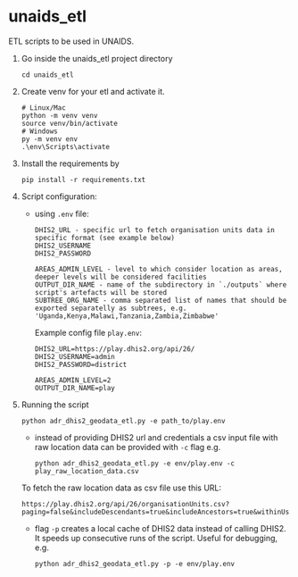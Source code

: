 # unaids_etl
ETL scripts to be used in UNAIDS.
1. Go inside the unaids_etl project directory
    ```
    cd unaids_etl
1. Create venv for your etl and activate it.
    ```
    # Linux/Mac
    python -m venv venv
    source venv/bin/activate
    # Windows
    py -m venv env 
    .\env\Scripts\activate
    ```

2. Install the requirements by
    ```
    pip install -r requirements.txt
    ```
    
3. Script configuration:
    - using `.env` file:
        ```
        DHIS2_URL - specific url to fetch organisation units data in specific format (see example below)
        DHIS2_USERNAME
        DHIS2_PASSWORD

        AREAS_ADMIN_LEVEL - level to which consider location as areas, deeper levels will be considered facilities
        OUTPUT_DIR_NAME - name of the subdirectory in `./outputs` where script's artefacts will be stored
        SUBTREE_ORG_NAME - comma separated list of names that should be exported separatelly as subtrees, e.g. 'Uganda,Kenya,Malawi,Tanzania,Zambia,Zimbabwe'
        ```
        Example config file `play.env`:
        ```
        DHIS2_URL=https://play.dhis2.org/api/26/
        DHIS2_USERNAME=admin
        DHIS2_PASSWORD=district

        AREAS_ADMIN_LEVEL=2
        OUTPUT_DIR_NAME=play
        ```
1. Running the script
    ```
    python adr_dhis2_geodata_etl.py -e path_to/play.env
    ```
    
    - instead of providing DHIS2 url and credentials a csv input file with raw location data can be provided with `-c` flag e.g.
        ```
        python adr_dhis2_geodata_etl.py -e env/play.env -c play_raw_location_data.csv
        ```
     To fetch the raw location data as csv file use this URL:
     ```
     https://play.dhis2.org/api/26/organisationUnits.csv?paging=false&includeDescendants=true&includeAncestors=true&withinUserHierarchy=true&fields=id,name,displayName,shortName,path,ancestors,featureType,coordinates
    ``` 
     - flag `-p` creates a local cache of DHIS2 data instead of calling DHIS2. It speeds up consecutive runs of the script. Useful for debugging, e.g.
        ```
        python adr_dhis2_geodata_etl.py -p -e env/play.env 
        ```
